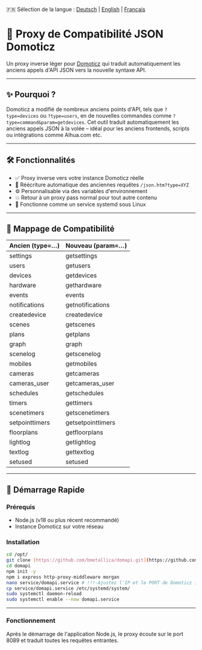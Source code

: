 🇫🇷 Sélection de la langue : [Deutsch](README.md) | [English](README_en.md) | [Français](README_fr.md)

# 🧭 Proxy de Compatibilité JSON Domoticz

Un proxy inverse léger pour [Domoticz](https://www.domoticz.com/) qui traduit automatiquement les anciens appels d'API JSON vers la nouvelle syntaxe API.

---

## ✨ Pourquoi ?

Domoticz a modifié de nombreux anciens points d'API, tels que `?type=devices` ou `?type=users`, en de nouvelles commandes comme `?type=command&param=getdevices`. Cet outil traduit automatiquement les anciens appels JSON à la volée – idéal pour les anciens frontends, scripts ou intégrations comme Alhua.com etc.

---

## 🛠️ Fonctionnalités

- ✅ Proxy inverse vers votre instance Domoticz réelle
- 🔁 Réécriture automatique des anciennes requêtes `/json.htm?type=XYZ`
- ⚙️ Personnalisable via des variables d'environnement
- 💥 Retour à un proxy pass normal pour tout autre contenu
- 🐧 Fonctionne comme un service systemd sous Linux

---

## 🔁 Mappage de Compatibilité

| Ancien (type=…) | Nouveau (param=…) |
|---|---|
| settings | getsettings |
| users | getusers |
| devices | getdevices |
| hardware | gethardware |
| events | events |
| notifications | getnotifications |
| createdevice | createdevice |
| scenes | getscenes |
| plans | getplans |
| graph | graph |
| scenelog | getscenelog |
| mobiles | getmobiles |
| cameras | getcameras |
| cameras_user | getcameras_user |
| schedules | getschedules |
| timers | gettimers |
| scenetimers | getscenetimers |
| setpointtimers | getsetpointtimers |
| floorplans | getfloorplans |
| lightlog | getlightlog |
| textlog | gettextlog |
| setused | setused |

---

## 🚀 Démarrage Rapide

### Prérequis

- Node.js (v18 ou plus récent recommandé)
- Instance Domoticz sur votre réseau

### Installation

```bash
cd /opt/
git clone [https://github.com/bmetallica/domapi.git](https://github.com/bmetallica/domapi.git)
cd domapi
npm init -y
npm i express http-proxy-middleware morgan
nano service/domapi.service # !!!-Ajustez l'IP et le PORT de Domoticz ici-!!!
cp service/domapi.service /etc/systemd/system/
sudo systemctl daemon-reload
sudo systemctl enable --now domapi.service
```

---
### Fonctionnement
Après le démarrage de l'application Node.js, le proxy écoute sur le port 8089 et traduit toutes les requêtes entrantes.
